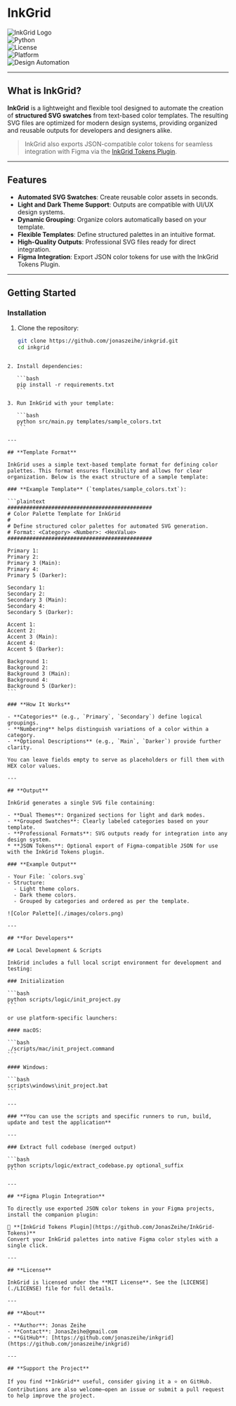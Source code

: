 # **InkGrid**

![InkGrid Logo](./images/background.jpeg)  
![Python](https://img.shields.io/badge/python-3.x-blue.svg)  
![License](https://img.shields.io/badge/license-MIT-green.svg)  
![Platform](https://img.shields.io/badge/platform-windows%20|%20macOS-lightgrey.svg)  
![Design Automation](https://img.shields.io/badge/design-automation-brightgreen.svg)

---

## **What is InkGrid?**

**InkGrid** is a lightweight and flexible tool designed to automate the creation of **structured SVG swatches** from text-based color templates. The resulting SVG files are optimized for modern design systems, providing organized and reusable outputs for developers and designers alike.

> InkGrid also exports JSON-compatible color tokens for seamless integration with Figma via the [InkGrid Tokens Plugin](https://github.com/JonasZeihe/InkGrid-Tokens).

---

## **Features**

- **Automated SVG Swatches**: Create reusable color assets in seconds.
- **Light and Dark Theme Support**: Outputs are compatible with UI/UX design systems.
- **Dynamic Grouping**: Organize colors automatically based on your template.
- **Flexible Templates**: Define structured palettes in an intuitive format.
- **High-Quality Outputs**: Professional SVG files ready for direct integration.
- **Figma Integration**: Export JSON color tokens for use with the InkGrid Tokens Plugin.

---

## **Getting Started**

### **Installation**

1. Clone the repository:

   ```bash
   git clone https://github.com/jonaszeihe/inkgrid.git
   cd inkgrid
   ```

````

2. Install dependencies:

   ```bash
   pip install -r requirements.txt
   ```

3. Run InkGrid with your template:

   ```bash
   python src/main.py templates/sample_colors.txt
   ```

---

## **Template Format**

InkGrid uses a simple text-based template format for defining color palettes. This format ensures flexibility and allows for clear organization. Below is the exact structure of a sample template:

### **Example Template** (`templates/sample_colors.txt`):

```plaintext
##############################################
# Color Palette Template for InkGrid
#
# Define structured color palettes for automated SVG generation.
# Format: <Category> <Number>: <HexValue>
##############################################

Primary 1:
Primary 2:
Primary 3 (Main):
Primary 4:
Primary 5 (Darker):

Secondary 1:
Secondary 2:
Secondary 3 (Main):
Secondary 4:
Secondary 5 (Darker):

Accent 1:
Accent 2:
Accent 3 (Main):
Accent 4:
Accent 5 (Darker):

Background 1:
Background 2:
Background 3 (Main):
Background 4:
Background 5 (Darker):
```

### **How It Works**

- **Categories** (e.g., `Primary`, `Secondary`) define logical groupings.
- **Numbering** helps distinguish variations of a color within a category.
- **Optional Descriptions** (e.g., `Main`, `Darker`) provide further clarity.

You can leave fields empty to serve as placeholders or fill them with HEX color values.

---

## **Output**

InkGrid generates a single SVG file containing:

- **Dual Themes**: Organized sections for light and dark modes.
- **Grouped Swatches**: Clearly labeled categories based on your template.
- **Professional Formats**: SVG outputs ready for integration into any design system.
* **JSON Tokens**: Optional export of Figma-compatible JSON for use with the InkGrid Tokens plugin.

### **Example Output**

- Your File: `colors.svg`
- Structure:
  - Light theme colors.
  - Dark theme colors.
  - Grouped by categories and ordered as per the template.

![Color Palette](./images/colors.png)

---

## **For Developers**

## Local Development & Scripts

InkGrid includes a full local script environment for development and testing:

### Initialization

```bash
python scripts/logic/init_project.py
```

or use platform-specific launchers:

#### macOS:

```bash
./scripts/mac/init_project.command
```

#### Windows:

```bash
scripts\windows\init_project.bat
```

---

### **You can use the scripts and specific runners to run, build, update and test the application**

---

### Extract full codebase (merged output)

```bash
python scripts/logic/extract_codebase.py optional_suffix
```

---

## **Figma Plugin Integration**

To directly use exported JSON color tokens in your Figma projects, install the companion plugin:

🔌 **[InkGrid Tokens Plugin](https://github.com/JonasZeihe/InkGrid-Tokens)**
Convert your InkGrid palettes into native Figma color styles with a single click.

---

## **License**

InkGrid is licensed under the **MIT License**. See the [LICENSE](./LICENSE) file for full details.

---

## **About**

- **Author**: Jonas Zeihe
- **Contact**: JonasZeihe@gmail.com
- **GitHub**: [https://github.com/jonaszeihe/inkgrid](https://github.com/jonaszeihe/inkgrid)

---

## **Support the Project**

If you find **InkGrid** useful, consider giving it a ⭐ on GitHub. Contributions are also welcome—open an issue or submit a pull request to help improve the project.
````
